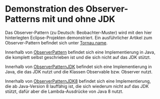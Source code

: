 Demonstration des Observer-Patterns mit und ohne JDK
====================================================

Das Observer-Pattern (zu Deutsch: Beobachter-Muster) wird mit den hier hinterlegten Eclipse-Projekten demonstriert. Ein ausführlicher Artikel zum Observer-Pattern befindet sich unter [Tornau.name](http://www.tornau.name/2014/02/das-observer-pattern-beobachter-muster/).

Innerhalb von [ObserverPattern](https://github.com/ctornau/observerpattern/tree/master/ObserverPattern) befindet sich eine Implementierung in Java, die komplett selbst geschrieben ist und die sich nicht auf das JDK stützt.

Innerhalb von [ObserverPatternJDK](https://github.com/ctornau/observerpattern/tree/master/ObserverPatternJDK) befindet sich eine Implementierung in Java, die das JDK nutzt und die Klassen Observable bzw. Observer nutzt.

Innerhalb von [ObserverPatternJDK8](https://github.com/ctornau/observerpattern/tree/master/ObserverPatternJDK8) befindet sich eine Implementierung, die ab Java-Version 8 lauffähig ist, die sich wiederum nicht auf das JDK stützt, dafür aber die Lambda-Ausdrücke von Java 8 nutzt.
